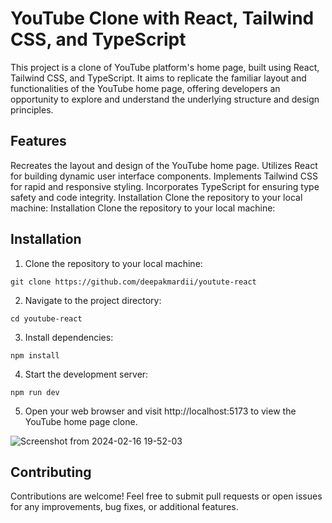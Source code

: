
# YouTube Clone with React, Tailwind CSS, and TypeScript
This project is a clone of YouTube platform's home page, built using React, Tailwind CSS, and TypeScript. It aims to replicate the familiar layout and functionalities of the YouTube home page, offering developers an opportunity to explore and understand the underlying structure and design principles.

## Features
Recreates the layout and design of the YouTube home page.
Utilizes React for building dynamic user interface components.
Implements Tailwind CSS for rapid and responsive styling.
Incorporates TypeScript for ensuring type safety and code integrity.
Installation
Clone the repository to your local machine:
Installation
Clone the repository to your local machine:

## Installation
1. Clone the repository to your local machine:
```
git clone https://github.com/deepakmardii/youtute-react
```

2. Navigate to the project directory:
```
cd youtube-react
```

3. Install dependencies:
```
npm install
```
4. Start the development server:
```
npm run dev
```

5. Open your web browser and visit http://localhost:5173 to view the YouTube home page clone.

![Screenshot from 2024-02-16 19-52-03](https://github.com/deepakmardii/youtute-react/assets/67671892/ac087171-cbb9-490c-b20a-78785377f98a)

## Contributing
Contributions are welcome! Feel free to submit pull requests or open issues for any improvements, bug fixes, or additional features.
